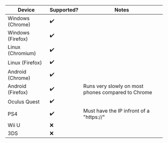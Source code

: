 |Device|Supported?|Notes|
|--------------|------------|--------------------------------------|
|Windows (Chrome)|✔️||
|Windows (Firefox)|✔️||
|Linux (Chromium)|✔️||
|Linux (Firefox)|✔️||
|Android (Chrome)|✔️||
|Android (Firefox)|✔️|Runs very slowly on most phones compared to Chrome|
|Oculus Quest |✔️||
|PS4|✔️|Must have the IP infront of a "https://"|
|Wii U|❌||
|3DS|❌||